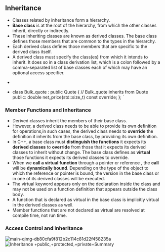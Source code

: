 ## Inheritance
- Classes related by inheritance form a hierarchy.
- **Base class** is at the root of the hierarchy, from which the other classes inherit, directly or indirectly.
- These inheriting classes are known as derived classes. The base class defines those members that are common to the types in the hierarchy.
- Each derived class defines those members that are specific to the derived class itself.
- A derived class must specify the class(es) from which it intends to inherit. It does so in a class derivation list, which is a colon followed by a comma-separated list of base classes each of which may have an optional access specifier.
- ```
- class Bulk_quote : public Quote { // Bulk_quote inherits from Quote
public:
    double net_price(std::size_t) const override;
};
 `
 ### Member Functions and Inheritance

- Derived classes inherit the members of their base class.
 - However, a derived class needs to be able to provide its own definition for operations,in such cases, the derived class needs to **override** the
definition it inherits from the base class, by providing its own definition.
- In C++, a base class must **distinguish the functions** it expects its **derived classes** to **override** from those that it expects its derived classes to inherit without change. The base class defines as **virtual** those functions it expects its derived classes to override.
- When we **call a virtual function** through a pointer or reference , the **call** will be **dynamically bound**. Depending on the type of the object to which the reference or pointer is bound, the version in the base class or in one of its derived classes will be executed.
 - The virtual keyword appears only on the declaration inside the class and may not be used on a function definition that appears outside the class body.
- A function that is declared as virtual in the base class is implicitly virtual in the derived classes as well.
- Member functions that are not declared as virtual are resolved at compile time, not run time.

### Access Control and Inheritance

![main-qimg-db80cfa9f812b2c114c81d22f458235a](https://user-images.githubusercontent.com/93336207/141322188-960cada0-995f-4e82-8391-f2dbcab07360.png)
![Inheritance +public,+protected,+private+Summary](https://user-images.githubusercontent.com/93336207/141322608-b665fba4-b65a-4550-b1dc-9321d187b3ec.jpg)

